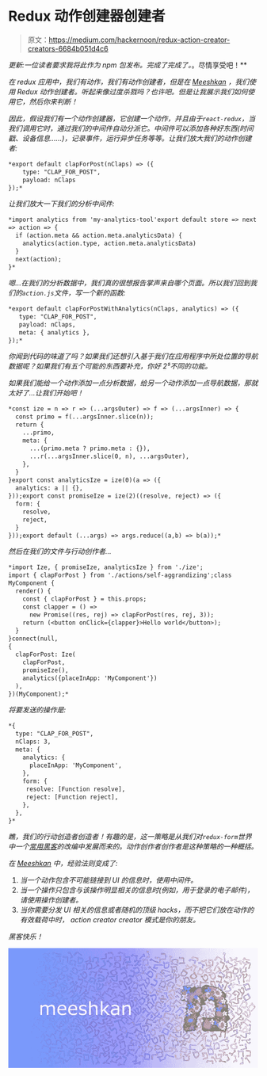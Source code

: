 # Redux 动作创建器创建者

> 原文：<https://medium.com/hackernoon/redux-action-creator-creators-6684b051d4c6>

*更新:一位读者要求我将此作为 npm 包发布。完成了完成了。[](https://www.npmjs.com/package/redux-ize)*。尽情享受吧！**

*在 redux 应用中，我们有动作，我们有动作创建者，但是在 [Meeshkan](https://meeshkan.com) ，我们使用 Redux 动作创建者。听起来像过度杀戮吗？也许吧。但是让我展示我们如何使用它，然后你来判断！*

*因此，假设我们有一个动作创建器，它创建一个动作，并且由于`react-redux`，当我们调用它时，通过我们的中间件自动分派它。中间件可以添加各种好东西(时间戳、设备信息……)，记录事件，运行异步任务等等。让我们放大我们的动作创建者:*

```
*export default clapForPost(nClaps) => ({
    type: "CLAP_FOR_POST",
    payload: nClaps
});*
```

*让我们放大一下我们的分析中间件:*

```
*import analytics from 'my-analytics-tool'export default store => next => action => {
  if (action.meta && action.meta.analyticsData) {
    analytics(action.type, action.meta.analyticsData)
  }
  next(action);
}*
```

*嗯…在我们的分析数据中，我们真的很想报告掌声来自哪个页面。所以我们回到我们的`action.js`文件，写一个新的函数:*

```
*export default clapForPostWithAnalytics(nClaps, analytics) => ({
   type: "CLAP_FOR_POST",
   payload: nClaps,
   meta: { analytics },
});*
```

*你闻到代码的味道了吗？如果我们还想引入基于我们在应用程序中所处位置的导航数据呢？如果我们有五个可能的东西要补充，你好 2⁵不同的功能。*

*如果我们能给一个动作添加一点分析数据，给另一个动作添加一点导航数据，那就太好了…让我们开始吧！*

```
*const ize = n => r => (...argsOuter) => f => (...argsInner) => {
  const primo = f(...argsInner.slice(n));
  return {
    ...primo,
    meta: {
      ...(primo.meta ? primo.meta : {}),
      ...r(...argsInner.slice(0, n), ...argsOuter),
    },
  }
}export const analyticsIze = ize(0)(a => ({
  analytics: a || {},
}));export const promiseIze = ize(2)((resolve, reject) => ({
  form: {
    resolve,
    reject,
  }
}));export default (...args) => args.reduce((a,b) => b(a));*
```

*然后在我们的文件与行动创作者…*

```
*import Ize, { promiseIze, analyticsIze } from './ize';
import { clapForPost } from './actions/self-aggrandizing';class MyComponent {
  render() {
    const { clapForPost } = this.props;
    const clapper = () =>
      new Promise((res, rej) => clapForPost(res, rej, 3));
    return (<button onClick={clapper}>Hello world</button>);
  }
}connect(null,
{
  clapForPost: Ize(
    clapForPost,
    promiseIze(),
    analytics({placeInApp: 'MyComponent'})
  ),
})(MyComponent);*
```

*将要发送的操作是:*

```
*{
  type: "CLAP_FOR_POST",
  nClaps: 3,
  meta: {
    analytics: {
      placeInApp: 'MyComponent',
    },
    form: {
     resolve: [Function resolve],
     reject: [Function reject],
    },
  },
}*
```

*瞧，我们的行动创造者创造者！有趣的是，这一策略是从我们对`redux-form`世界中一个[常用黑客](https://github.com/redux-saga/redux-saga/issues/161#issuecomment-191312502)的改编中发展而来的。动作创作者创作者是这种策略的一种概括。*

*在 [Meeshkan](https://meeshkan.com) 中，经验法则变成了:*

1.  *当一个动作包含不可能链接到 UI 的信息时，使用中间件。*
2.  *当一个操作只包含与该操作明显相关的信息时(例如，用于登录的电子邮件)，请使用操作创建者。*
3.  *当你需要分发 UI 相关的信息或者随机的顶级 hacks，而不把它们放在动作的有效载荷中时， *action creator creator 模式*是你的朋友。*

*黑客快乐！*

*![](img/8aacf94a89f3457ee70d05f5e2a49b8a.png)*